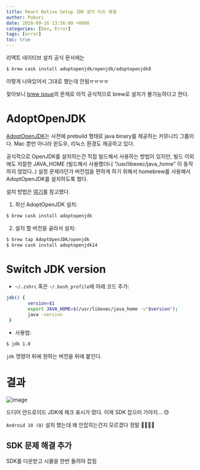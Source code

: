 ```yaml
---
title: React Native Setup JDK 설치 이슈 해결
author: Poburi
date: 2020-09-16 13:56:00 +0000
categories: [Dev, Error]
tags: [error]
toc: true
---
```


리액트 네이티브 설치 공식 문서에는 

```bash
$ brew cask install adoptopenjdk/openjdk/adoptopenjdk8
```

이렇게 나와있어서 그대로 했는데 안됨ㅠㅠㅠㅠ

찾아보니 [brew issue](https://discourse.brew.sh/t/how-to-install-openjdk-with-brew/712)의 문제로 아직 공식적으로 brew로 설치가 불가능하다고 한다.

# AdoptOpenJDK

[AdoptOpenJDK](https://adoptopenjdk.net/)는 사전에 prebuild 형태로 java binary를 제공하는 커뮤니티 그룹이다. Mac 뿐만 아니라 윈도우, 리눅스 환경도 제공하고 있다.

공식적으로 OpenJDK를 설치하는건 직접 빌드해서 사용하는 방법이 있지만, 빌드 이외에도 자잘한 JAVA_HOME (빌드해서 사용했더니 “/usr/libexec/java_home” 이 동작하지 않았다..) 설정 문제라던가 버전업을 편하게 하기 위해서 homebrew를 사용해서 AdoptOpenJDK를 설치하도록 했다.

설치 방법은 [여기](https://github.com/AdoptOpenJDK/homebrew-openjdk)를 참고했다.

1. 최신 AdoptOpenJDK 설치:

```bash
$ brew cask install adoptopenjdk 
```

2. 설치 할 버전을 골라서 설치:

```bash
$ brew tap AdoptOpenJDK/openjdk
$ brew cask install adoptopenjdk14
```


# Switch JDK version

- `~/.zshrc` 혹은 `~/.bash_profile`에 아래 코드 추가:

```bash
jdk() {
        version=$1
        export JAVA_HOME=$(/usr/libexec/java_home -v"$version");
        java -version
 }
```

- 사용법:

```bash
$ jdk 1.8
```

`jdk` 명령어 뒤에 원하는 버전을 뒤에 붙인다.


# 결과

![image](https://user-images.githubusercontent.com/45615584/93351239-6efa1780-f874-11ea-839b-2e4e88e858ff.png)


드디어 안드로이드 JDK에 체크 표시가 떴다. 이제 SDK 잡으러 가야지... 😓

`Android 10 (Q)` 설치 했는데 왜 안잡히는건지 모르겠다 정말 👿👿👿👿

## SDK 문제 해결 추가

SDK를 다운받고 시뮬을 한번 돌려야 잡힘